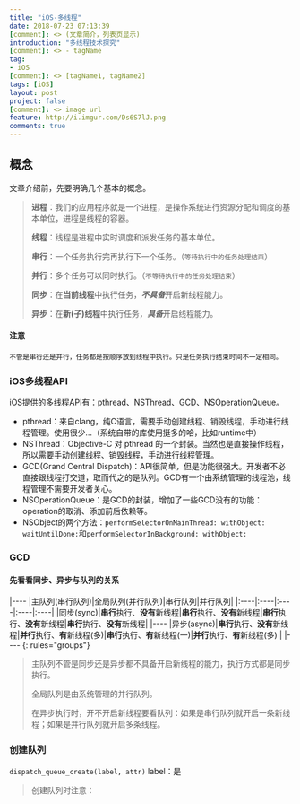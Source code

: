 ```yaml
---
title: "iOS-多线程"
date: 2018-07-23 07:13:39
[comment]: <> (文章简介，列表页显示)
introduction: "多线程技术探究"
[comment]: <> - tagName
tag:
- iOS
[comment]: <> [tagName1, tagName2]
tags: [iOS]
layout: post
project: false
[comment]: <> image url
feature: http://i.imgur.com/Ds6S7lJ.png
comments: true
---
```


## 概念
文章介绍前，先要明确几个基本的概念。

> **进程**：我们的应用程序就是一个进程，是操作系统进行资源分配和调度的基本单位，进程是线程的容器。
> 
> **线程**：线程是进程中实时调度和派发任务的基本单位。
> 
> **串行**：一个任务执行完再执行下一个任务。（`等待执行中的任务处理结束`）
> 
> **并行**：多个任务可以同时执行。（`不等待执行中的任务处理结束`）
> 
> **同步**：在**当前线程**中执行任务，***不具备***开启新线程能力。
> 
> **异步**：在**新(子)线程**中执行任务，***具备***开启线程能力。

#### 注意
`不管是串行还是并行，任务都是按顺序放到线程中执行。只是任务执行结束时间不一定相同。`

### iOS多线程API
iOS提供的多线程API有：pthread、NSThread、GCD、NSOperationQueue。

* pthread：来自clang，纯C语言，需要手动创建线程、销毁线程，手动进行线程管理。使用很少...（系统自带的库使用挺多的哈，比如runtime中）
* NSThread：Objective-C 对 pthread 的一个封装。当然也是直接操作线程，所以需要手动创建线程、销毁线程，手动进行线程管理。
* GCD(Grand Central Dispatch)：API很简单，但是功能很强大。开发者不必直接跟线程打交道，取而代之的是队列。GCD有一个由系统管理的线程池，线程管理不需要开发者关心。
* NSOperationQueue：是GCD的封装，增加了一些GCD没有的功能：operation的取消、添加前后依赖等。
* NSObject的两个方法：`performSelectorOnMainThread: withObject: waitUntilDone:`和`performSelectorInBackground: withObject:`

### GCD

#### 先看看同步、异步与队列的关系

|----
|主队列(串行队列)|全局队列(并行队列)|串行队列|并行队列|
|:----|:----|:----|:----|:----|
|同步(sync)|**串行**执行、**没有**新线程|**串行**执行、**没有**新线程|**串行**执行、**没有**新线程|**串行**执行、**没有**新线程|
|----
|异步(async)|**串行**执行、**没有**新线程|**并行**执行、**有**新线程(多)|**串行**执行、**有**新线程(一)|**并行**执行、**有**新线程(多) |
|----
{: rules="groups"}

> 主队列不管是同步还是异步都不具备开启新线程的能力，执行方式都是同步执行。
> 
> 全局队列是由系统管理的并行队列。
> 
> 在异步执行时，开不开启新线程要看队列：如果是串行队列就开启一条新线程；如果是并行队列就开启多条线程。

### 创建队列

`dispatch_queue_create(label, attr)` label：是

> 创建队列时注意：

